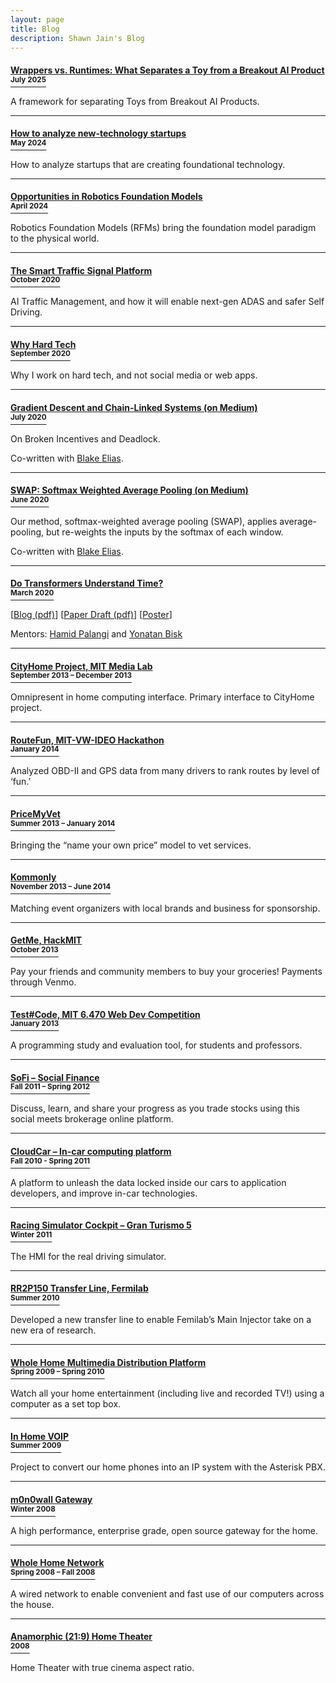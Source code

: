 ```yaml
---
layout: page
title: Blog
description: Shawn Jain's Blog
---
```

#### [Wrappers vs. Runtimes: What Separates a Toy from a Breakout AI Product<br><sup>July 2025</sup>](blog-runtimes.html)
A framework for separating Toys from Breakout AI Products.

* * *
#### [How to analyze new-technology startups<br><sup>May 2024</sup>](blog-investment-philosophy.html)
How to analyze startups that are creating foundational technology.

* * *
#### [Opportunities in Robotics Foundation Models<br><sup>April 2024</sup>](blog-rfms.html)
Robotics Foundation Models (RFMs) bring the foundation model paradigm to the physical world.

* * *
#### [The Smart Traffic Signal Platform<br><sup>October 2020</sup>](blog-intelligent-traffic.html)
AI Traffic Management, and how it will enable next-gen ADAS and safer Self Driving.

* * *

#### [Why Hard Tech<br><sup>September 2020</sup>](blog-hard-tech.html)
Why I work on hard tech, and not social media or web apps.

* * * 

#### [Gradient Descent and Chain-Linked Systems (on Medium)<br><sup>July 2020</sup>](https://medium.com/@blakeelias/gradient-descent-and-chain-linked-systems-74ef5ec8444)
On Broken Incentives and Deadlock.

Co-written with [Blake Elias](http://blakeelias.name/).

* * * 

#### [SWAP: Softmax Weighted Average Pooling (on Medium)<br><sup>June 2020</sup>](https://medium.com/@shawnjain.08/swap-softmax-weighted-average-pooling-70977a69791b)
Our method, softmax-weighted average pooling (SWAP), applies average-pooling, but re-weights the inputs by the softmax of each window.

Co-written with [Blake Elias](http://blakeelias.name/).

* * * 

#### [Do Transformers Understand Time?<br><sup>March 2020</sup>](blog-transformers-poster.html)

[[Blog (pdf)](/assets/media/TransformersTime/TransformersTime_Blog.pdf)]
[[Paper Draft (pdf)](/assets/media/TransformersTime/TransformersTime_EMNLP_style_short.pdf)]
[[Poster](blog-transformers-poster.html)]

Mentors: [Hamid Palangi](https://www.microsoft.com/en-us/research/people/hpalangi/) and [Yonatan Bisk](https://yonatanbisk.com/)

<!-- TODO: Add Project with Greg on Speeding Up Transformer Models via Approximate Tensor Operations. -->

* * * 

#### [CityHome Project, MIT Media Lab<br><sup>September 2013 – December 2013</sup>](blog-cityhome.html)
Omnipresent in home computing interface. Primary interface to CityHome project.

* * * 

#### [RouteFun, MIT-VW-IDEO Hackathon<br><sup>January 2014</sup>](blog-routefun.html)
Analyzed OBD-II and GPS data from many drivers to rank routes by level of ‘fun.’

* * * 

#### [PriceMyVet<br><sup>Summer 2013 – January 2014</sup>](blog-pricemyvet.html)
Bringing the “name your own price” model to vet services. 

* * * 

#### [Kommonly<br><sup>November 2013 – June 2014</sup>](blog-kommonly.html)
Matching event organizers with local brands and business for sponsorship. 

* * * 

#### [GetMe, HackMIT<br><sup>October 2013</sup>](blog-getme.html)
Pay your friends and community members to buy your groceries! Payments through Venmo. 

* * * 

#### [Test#Code, MIT 6.470 Web Dev Competition<br><sup>January 2013</sup>](blog-testcode.html)
A programming study and evaluation tool, for students and professors. 

* * * 

#### [SoFi – Social Finance<br><sup>Fall 2011 – Spring 2012</sup>](blog-sofi.html)
Discuss, learn, and share your progress as you trade stocks using this social meets brokerage online platform. 

* * * 

#### [CloudCar – In-car computing platform <br><sup>Fall 2010 - Spring 2011</sup>](blog-cloudcar.html)
A platform to unleash the data locked inside our cars to application developers, and improve in-car technologies.

* * * 

#### [Racing Simulator Cockpit – Gran Turismo 5<br><sup>Winter 2011</sup>](blog-racing.html)
The HMI for the real driving simulator. 

* * * 

#### [RR2P150 Transfer Line, Fermilab<br><sup>Summer 2010</sup>](blog-rr2p150.html)
Developed a new transfer line to enable Femilab’s Main Injector take on a new era of research. 

* * * 

#### [Whole Home Multimedia Distribution Platform<br><sup>Spring 2009 – Spring 2010</sup>](blog-wholehome_multimedia.html)
Watch all your home entertainment (including live and recorded TV!) using a computer as a set top box. 

* * * 

#### [In Home VOIP<br><sup>Summer 2009</sup>](blog-voip.html)
Project to convert our home phones into an IP system with the Asterisk PBX.

* * * 

#### [m0n0wall Gateway<br><sup>Winter 2008</sup>](blog-m0n0wall.html)
A high performance, enterprise grade, open source gateway for the home.

* * * 

#### [Whole Home Network<br><sup>Spring 2008 – Fall 2008</sup>](blog-wholehome_network.html)
A wired network to enable convenient and fast use of our computers across the house. 

* * * 

#### [Anamorphic (21:9) Home Theater<br><sup>2008</sup>](blog-Anamorphic.html)
Home Theater with true cinema aspect ratio.
